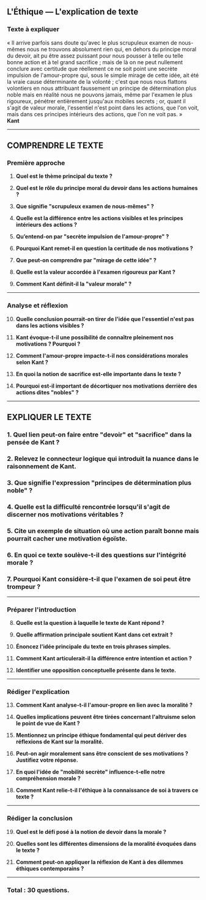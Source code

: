 ## L'Éthique — L'explication de texte

### Texte à expliquer

« Il arrive parfois sans doute qu'avec le plus scrupuleux examen de nous-mêmes nous ne trouvons absolument rien qui, en dehors du principe moral du devoir, ait pu être assez puissant pour nous pousser à telle ou telle bonne action et à tel grand sacrifice ; mais de là on ne peut nullement conclure avec certitude que réellement ce ne soit point une secrète impulsion de l'amour-propre qui, sous le simple mirage de cette idée, ait été la vraie cause déterminante de la volonté ; c'est que nous nous flattons volontiers en nous attribuant faussement un principe de détermination plus noble mais en réalité nous ne pouvons jamais, même par l'examen le plus rigoureux, pénétrer entièrement jusqu'aux mobiles secrets ; or, quant il s'agit de valeur morale, l'essentiel n'est point dans les actions, que l'on voit, mais dans ces principes intérieurs des actions, que l'on ne voit pas. »  
**Kant**

---

## COMPRENDRE LE TEXTE

### Première approche

1. **Quel est le thème principal du texte ?**

2. **Quel est le rôle du principe moral du devoir dans les actions humaines ?**

3. **Que signifie "scrupuleux examen de nous-mêmes" ?**

4. **Quelle est la différence entre les actions visibles et les principes intérieurs des actions ?**

5. **Qu’entend-on par "secrète impulsion de l'amour-propre" ?**

6. **Pourquoi Kant remet-il en question la certitude de nos motivations ?**

7. **Que peut-on comprendre par "mirage de cette idée" ?**

8. **Quelle est la valeur accordée à l'examen rigoureux par Kant ?**

9. **Comment Kant définit-il la "valeur morale" ?**

---

### Analyse et réflexion

10. **Quelle conclusion pourrait-on tirer de l'idée que l'essentiel n'est pas dans les actions visibles ?**

11. **Kant évoque-t-il une possibilité de connaître pleinement nos motivations ? Pourquoi ?**

12. **Comment l'amour-propre impacte-t-il nos considérations morales selon Kant ?**

13. **En quoi la notion de sacrifice est-elle importante dans le texte ?**

14. **Pourquoi est-il important de décortiquer nos motivations derrière des actions dites "nobles" ?**

---

## EXPLIQUER LE TEXTE

### 1. Quel lien peut-on faire entre "devoir" et "sacrifice" dans la pensée de Kant ?

### 2. Relevez le connecteur logique qui introduit la nuance dans le raisonnement de Kant.

### 3. Que signifie l'expression "principes de détermination plus noble" ?

### 4. Quelle est la difficulté rencontrée lorsqu'il s'agit de discerner nos motivations véritables ?

### 5. Cite un exemple de situation où une action paraît bonne mais pourrait cacher une motivation égoïste.

### 6. En quoi ce texte soulève-t-il des questions sur l'intégrité morale ?

### 7. Pourquoi Kant considère-t-il que l'examen de soi peut être trompeur ?

---

### Préparer l'introduction

8. **Quelle est la question à laquelle le texte de Kant répond ?**

9. **Quelle affirmation principale soutient Kant dans cet extrait ?**

10. **Énoncez l'idée principale du texte en trois phrases simples.**

11. **Comment Kant articulerait-il la différence entre intention et action ?**

12. **Identifier une opposition conceptuelle présente dans le texte.**

---

### Rédiger l'explication

13. **Comment Kant analyse-t-il l'amour-propre en lien avec la moralité ?**

14. **Quelles implications peuvent être tirées concernant l'altruisme selon le point de vue de Kant ?**

15. **Mentionnez un principe éthique fondamental qui peut dériver des réflexions de Kant sur la moralité.**

16. **Peut-on agir moralement sans être conscient de ses motivations ? Justifiez votre réponse.**

17. **En quoi l'idée de "mobilité secrète" influence-t-elle notre compréhension morale ?**

18. **Comment Kant relie-t-il l'éthique à la connaissance de soi à travers ce texte ?**

---

### Rédiger la conclusion

19. **Quel est le défi posé à la notion de devoir dans la morale ?**

20. **Quelles sont les différentes dimensions de la moralité évoquées dans le texte ?**

21. **Comment peut-on appliquer la réflexion de Kant à des dilemmes éthiques contemporains ?**

---

### Total : 30 questions.